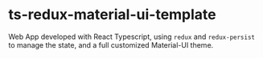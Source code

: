 # ts-redux-material-ui-template
 Web App developed with React Typescript, using `redux` and `redux-persist` to manage the state, and a full customized Material-UI theme.
